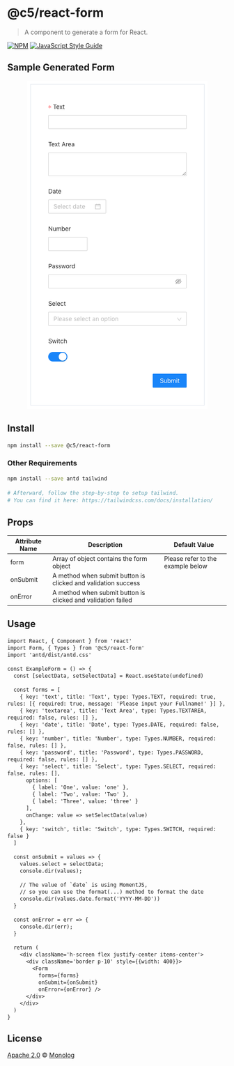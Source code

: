 # @c5/react-form

> A component to generate a form for React.

[![NPM](https://img.shields.io/npm/v/@c5/react-form.svg)](https://www.npmjs.com/package/@c5/react-form) [![JavaScript Style Guide](https://img.shields.io/badge/code_style-standard-brightgreen.svg)](https://standardjs.com)

## Sample Generated Form

<p align="center">
  <img src="https://github.com/monologid/c5/raw/master/packages/c5-react-form/example/sample-generated-form.png" />
</p>

## Install

```bash
npm install --save @c5/react-form
```

### Other Requirements

```bash
npm install --save antd tailwind

# Afterward, follow the step-by-step to setup tailwind.
# You can find it here: https://tailwindcss.com/docs/installation/
```

## Props

| Attribute Name | Description | Default Value |
|----------------|-------------|---------------|
| form | Array of object contains the form object | Please refer to the example below |
| onSubmit | A method when submit button is clicked and validation success | |
| onError | A method when submit button is clicked and validation failed | |

## Usage

```tsx
import React, { Component } from 'react'
import Form, { Types } from '@c5/react-form'
import 'antd/dist/antd.css'

const ExampleForm = () => {
  const [selectData, setSelectData] = React.useState(undefined)

  const forms = [
    { key: 'text', title: 'Text', type: Types.TEXT, required: true, rules: [{ required: true, message: 'Please input your Fullname!' }] },
    { key: 'textarea', title: 'Text Area', type: Types.TEXTAREA, required: false, rules: [] },
    { key: 'date', title: 'Date', type: Types.DATE, required: false, rules: [] },
    { key: 'number', title: 'Number', type: Types.NUMBER, required: false, rules: [] },
    { key: 'password', title: 'Password', type: Types.PASSWORD, required: false, rules: [] },
    { key: 'select', title: 'Select', type: Types.SELECT, required: false, rules: [],
      options: [
        { label: 'One', value: 'one' },
        { label: 'Two', value: 'Two' },
        { label: 'Three', value: 'three' }
      ],
      onChange: value => setSelectData(value)
    },
    { key: 'switch', title: 'Switch', type: Types.SWITCH, required: false }
  ]

  const onSubmit = values => {
    values.select = selectData;
    console.dir(values);

    // The value of `date` is using MomentJS,
    // so you can use the format(...) method to format the date
    console.dir(values.date.format('YYYY-MM-DD'))
  }

  const onError = err => {
    console.dir(err);
  }

  return (
    <div className='h-screen flex justify-center items-center'>
      <div className='border p-10' style={{width: 400}}>
        <Form
          forms={forms}
          onSubmit={onSubmit}
          onError={onError} />
      </div>
    </div>
  )
}
```

## License

[Apache 2.0](https://github.com/monologid/c5/blob/master/LICENSE) © [Monolog](https://github.com/monolog)
